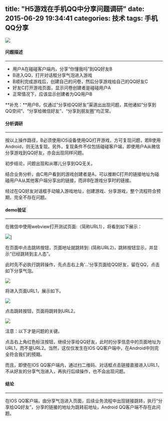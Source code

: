 title: "H5游戏在手机QQ中分享问题调研"
date: 2015-06-29 19:34:41
categories: 技术
tags: 手机QQ分享
---

![](/img/g/11.png)

#### 问题描述
____

- 用户A在碰碰客户端内，分享“你懂我吗”到QQ好友B
- B进入QQ，打开对话框分享气泡进入游戏
- B顺利完成游戏后，创建自己的问卷，然后分享游戏给自己的QQ好友C
- 好友C打开游戏页面，显示问卷创建者是碰碰用户A
- 正常情况下，应该显示创建者为QQ用户B

**补充：**用户B，仅通过“分享给QQ好友”渠道出出现问题，其他诸如“分享到QQ空间”、“分享给微信好友”、“分享到朋友圈”均正常。

<!--more-->

#### 分析调研
____

按以上操作路径，B必须使用IOS设备使用QQ打开游戏，方可复现问题，若B使用Android，则无法复现。另外，复现条件不仅包括碰碰客户端，即使用户A从微信分享游戏到QQ好友，亦会出现同样问题。

初步结论，问题出现和从哪儿分享到QQ无关。

结合业务分析，由C用户看到的游戏创建者是A，可以推断C打开的链接地址为碰碰用户A从其他客户端分享出的链接，而非B在游戏分享时的链接。

经过在QQ好友对话框手动输入游戏地址，创建游戏、分享游戏，整个流程符合预期，完全不存在问题。

#### demo验证
____

在微信中使用webview打开测试页面:（简称URL1），将看到如下展示：

![](/img/g/1.png)]

在页面中点击跳转按钮，页面地址就跳转到: (简称URL2)，跳转按钮显示，并显示“已经跳转到主人态”。

此时先不必执行跳转操作，先点击右上角’...’分享页面给QQ好友，留在QQ，点击如下分享气泡。

![](/img/g/2.png)

将进入页面URL1，展示如下。

![](/img/g/3.png)

点击跳转按钮，页面将跳转到URL2。

![](/img/g/4.png)

注意：以下才是问题的关键。

点击右上角红色标注按钮，继续分享给QQ好友，此时的分享信息中的页面地址为URL1，而不是URL2。当然，这仅仅发生在IOS QQ客户端中，在Android中则完全符合我们的预期。

而且，即使在IOS QQ客户端内，通过扫二维码、对话框点击链接直接进入URL1，不从好友的分享气泡进入，再执行后续操作，也不会出现问题。

#### 结论
____

在IOS QQ客户端，由分享气泡进入页面，后续业务流程中出现链接跳转，执行“分享给QQ好友”，分享的链接的地址为跳转前地址，Android QQ客户端不存在此问题。